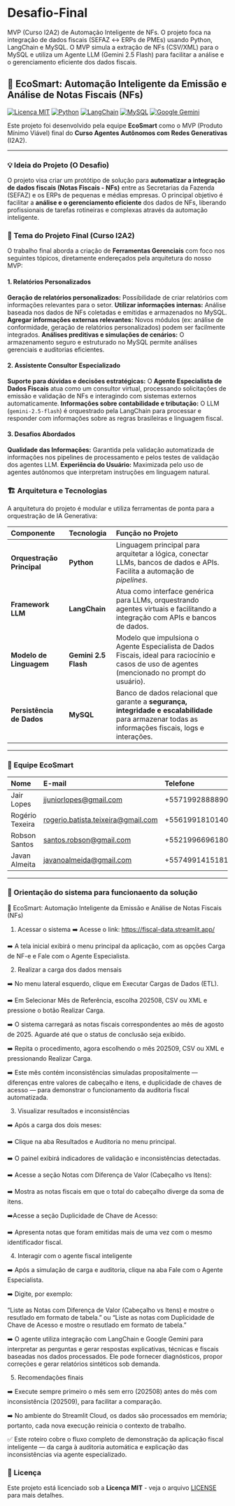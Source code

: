 # Desafio-Final
MVP (Curso I2A2) de Automação Inteligente de NFs. O projeto foca na integração de dados fiscais (SEFAZ ↔ ERPs de PMEs) usando Python, LangChain e MySQL. O MVP simula a extração de NFs (CSV/XML) para o MySQL e utiliza um Agente LLM (Gemini 2.5 Flash) para facilitar a análise e o gerenciamento eficiente dos dados fiscais.

## 🤖 EcoSmart: Automação Inteligente da Emissão e Análise de Notas Fiscais (NFs)

[![Licença MIT](https://img.shields.io/badge/License-MIT-yellow.svg)](https://opensource.org/licenses/MIT)
[![Python](https://img.shields.io/badge/Python-3.9%2B-blue?logo=python&logoColor=white)](https://www.python.org/)
[![LangChain](https://img.shields.io/badge/LangChain-v0.1.0%2B-green?logo=chainlink&logoColor=white)](https://www.langchain.com/)
[![MySQL](https://img.shields.io/badge/MySQL-Database-orange?logo=mysql&logoColor=white)](https://www.mysql.com/)
[![Google Gemini](https://img.shields.io/badge/Google_Gemini-2.5_Flash-4285F4?logo=google&logoColor=white)](https://ai.google.dev/gemini)

Este projeto foi desenvolvido pela equipe **EcoSmart** como o MVP (Produto Mínimo Viável) final do **Curso Agentes Autônomos com Redes Generativas** (I2A2).

---

### 💡 Ideia do Projeto (O Desafio)

O projeto visa criar um protótipo de solução para **automatizar a integração de dados fiscais (Notas Fiscais - NFs)** entre as Secretarias da Fazenda (SEFAZ) e os ERPs de pequenas e médias empresas. O principal objetivo é facilitar a **análise e o gerenciamento eficiente** dos dados de NFs, liberando profissionais de tarefas rotineiras e complexas através da automação inteligente.

### 🎯 Tema do Projeto Final (Curso I2A2)

O trabalho final aborda a criação de **Ferramentas Gerenciais** com foco nos seguintes tópicos, diretamente endereçados pela arquitetura do nosso MVP:

#### 1. Relatórios Personalizados
**Geração de relatórios personalizados:** Possibilidade de criar relatórios com informações relevantes para o setor.
**Utilizar informações internas:** Análise baseada nos dados de NFs coletadas e emitidas e armazenados no MySQL.
**Agregar informações externas relevantes:** Novos módulos (ex: análise de conformidade, geração de relatórios personalizados) podem ser facilmente integrados.
**Análises preditivas e simulações de cenários:** O armazenamento seguro e estruturado no MySQL permite análises gerenciais e auditorias eficientes.

#### 2. Assistente Consultor Especializado
**Suporte para dúvidas e decisões estratégicas:** O **Agente Especialista de Dados Fiscais** atua como um consultor virtual, processando solicitações de emissão e validação de NFs e interagindo com sistemas externos automaticamente.
**Informações sobre contabilidade e tributação:** O LLM (`gemini-2.5-flash`) é orquestrado pela LangChain para processar e responder com informações sobre as regras brasileiras e linguagem fiscal.

#### 3. Desafios Abordados
**Qualidade das Informações:** Garantida pela validação automatizada de informações nos pipelines de processamento e pelos testes de validação dos agentes LLM.
**Experiência do Usuário:** Maximizada pelo uso de agentes autônomos que interpretam instruções em linguagem natural.

### 🏗️ Arquitetura e Tecnologias

A arquitetura do projeto é modular e utiliza ferramentas de ponta para a orquestração de IA Generativa:

| Componente | Tecnologia | Função no Projeto |
| :--- | :--- | :--- |
| **Orquestração Principal** | **Python** | Linguagem principal para arquitetar a lógica, conectar LLMs, bancos de dados e APIs. Facilita a automação de *pipelines*. |
| **Framework LLM** | **LangChain** | Atua como interface genérica para LLMs, orquestrando agentes virtuais e facilitando a integração com APIs e bancos de dados. |
| **Modelo de Linguagem** | **Gemini 2.5 Flash** | Modelo que impulsiona o Agente Especialista de Dados Fiscais, ideal para raciocínio e casos de uso de agentes (mencionado no prompt do usuário). |
| **Persistência de Dados** | **MySQL** | Banco de dados relacional que garante a **segurança, integridade e escalabilidade** para armazenar todas as informações fiscais, logs e interações. |

---

### 👥 Equipe EcoSmart

| Nome | E-mail | Telefone |
| :--- | :--- | :--- |
| Jair Lopes | jjuniorlopes@gmail.com | +5571992888890 |
| Rogério Texeira | rogerio.batista.teixeira@gmail.com | +5561991810140 |
| Robson Santos  |  santos.robson@gmail.com  | +5521996696180 |
| Javan Almeita | javanoalmeida@gmail.com | +5574991415181 |

---

### 📝 Orientação do sistema para funcionaento da solução

🤖 EcoSmart: Automação Inteligente da Emissão e Análise de Notas Fiscais (NFs)

1. Acessar o sistema
➡️ Acesse o link: https://fiscal-data.streamlit.app/

➡️ A tela inicial exibirá o menu principal da aplicação, com as opções Carga de NF-e e Fale com o Agente Especialista.

2. Realizar a carga dos dados mensais
   
➡️ No menu lateral esquerdo, clique em Executar Cargas de Dados (ETL).

➡️ Em Selecionar Mês de Referência, escolha 202508, CSV ou XML e pressione o botão Realizar Carga.

➡️ O sistema carregará as notas fiscais correspondentes ao mês de agosto de 2025. Aguarde até que o status de conclusão seja exibido.

➡️ Repita o procedimento, agora escolhendo o mês 202509, CSV ou XML e pressionando Realizar Carga.

➡️ Este mês contém inconsistências simuladas propositalmente — diferenças entre valores de cabeçalho e itens, e duplicidade de chaves de acesso — para demonstrar o funcionamento da auditoria fiscal automatizada.

3. Visualizar resultados e inconsistências

➡️ Após a carga dos dois meses:

➡️ Clique na aba Resultados e Auditoria no menu principal.

➡️ O painel exibirá indicadores de validação e inconsistências detectadas.

➡️ Acesse a seção Notas com Diferença de Valor (Cabeçalho vs Itens):

➡️ Mostra as notas fiscais em que o total do cabeçalho diverge da soma de itens.

➡️Acesse a seção Duplicidade de Chave de Acesso:

➡️ Apresenta notas que foram emitidas mais de uma vez com o mesmo identificador fiscal.

4. Interagir com o agente fiscal inteligente

➡️ Após a simulação de carga e auditoria, clique na aba Fale com o Agente Especialista.

➡️ Digite, por exemplo:

“Liste as Notas com Diferença de Valor (Cabeçalho vs Itens) e mostre o resutlado em formato de tabela.”
ou
“Liste as notas com  Duplicidade de Chave de Acesso e mostre o resutlado em formato de tabela.”

➡️ O agente utiliza integração com LangChain e Google Gemini para interpretar as perguntas e gerar respostas explicativas, técnicas e fiscais baseadas nos dados processados. Ele pode fornecer diagnósticos, propor correções e gerar relatórios sintéticos sob demanda.

5. Recomendações finais

➡️ Execute sempre primeiro o mês sem erro (202508) antes do mês com inconsistência (202509), para facilitar a comparação.

➡️ No ambiente do Streamlit Cloud, os dados são processados em memória; portanto, cada nova execução reinicia o contexto de trabalho.

✅ Este roteiro cobre o fluxo completo de demonstração da aplicação fiscal inteligente — da carga à auditoria automática e explicação das inconsistências via agente especializado.

### 📜 Licença

Este projeto está licenciado sob a **Licença MIT** - veja o arquivo [LICENSE](LICENSE) para mais detalhes.
